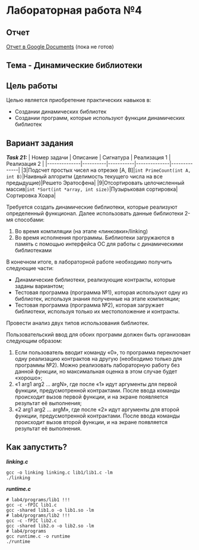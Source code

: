 # Лабораторная работа №4

## Отчет
[Отчет в Google Documents]() (пока не готов)

## Тема - Динамические  библиотеки

## Цель работы
Целью является приобретение практических навыков в:
+ Создании динамических библиотек
+ Создании программ, которые используют функции динамических библиотек

## Вариант задания

***Task 21:***
| Номер задачи | Описание | Сигнатура | Реализация 1 | Реализация 2 |
|--------------|----------|-----------|--------------|--------------|
|3|Подсчет простых чисел на отрезке [A, B]|`int PrimeCount(int A, int B)`|Наивный алгоритм (делимость текущего числа на все предыдущие)|Решето Эратосфена|
|9|Отсортировать целочисленный массив|`int *Sort(int *array, int size)`|Пузырьковая сортировка|Сортировка Хоара|

Требуется создать динамические библиотеки, которые реализуют определенный функционал. Далее использовать данные библиотеки 2-мя способами:
1. Во время компиляции (на этапе «линковки»/linking)
2. Во время исполнения программы. Библиотеки загружаются в память с помощью интерфейса ОС для работы с динамическими библиотеками

В конечном итоге, в лабораторной работе необходимо получить следующие части:
+	Динамические библиотеки, реализующие контракты, которые заданы вариантом;
+	Тестовая программа (программа №1), которая используют одну из библиотек, используя знания полученные на этапе компиляции;
+   Тестовая программа (программа №2), которая загружает библиотеки, используя только их местоположение и контракты.

Провести анализ двух типов использования библиотек.

Пользовательский ввод для обоих программ должен быть организован следующим образом:
1.	Если пользователь вводит команду «0», то программа переключает одну реализацию контрактов на другую (необходимо только для программы №2). Можно реализовать лабораторную работу без данной функции, но максимальная оценка в этом случае будет «хорошо»;
2.	«1 arg1 arg2 … argN», где после «1» идут аргументы для первой функции, предусмотренной контрактами. После ввода команды происходит вызов первой функции, и на экране появляется результат её выполнения;
3.	«2 arg1 arg2 … argM», где после «2» идут аргументы для второй функции, предусмотренной контрактами. После ввода команды происходит вызов второй функции, и на экране появляется результат её выполнения.

## Как запустить? 

***linking.c***
```shell
gcc -o linking linking.c lib1/lib1.c -lm
./linking
```
***runtime.c***

```shell
# lab4/programs/lib1 !!!
gcc -c -fPIC lib1.c
gcc -shared lib1.o -o lib1.so -lm
# lab4/programs/lib2 !!!
gcc -c -fPIC lib2.c
gcc -shared lib2.o -o lib2.so -lm
# lab4/programs
gcc runtime.c -o runtime
./runtime
```